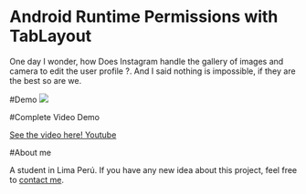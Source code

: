 # Android Runtime Permissions with TabLayout 

One day I wonder, how Does Instagram handle the gallery of images and camera to edit the user profile ?. And I said nothing is impossible, if they are the best so are we.

#Demo
![](http://i.giphy.com/nolIZoofmAWfm.gif)

#Complete Video Demo

[See the video here! Youtube](https://www.youtube.com/watch?v=rLj8hSPIs7o)

#About me

A student in Lima Perú. 
If you have any new idea about this project, feel free to [contact me](carlitosdrodi12@gmail.com).

